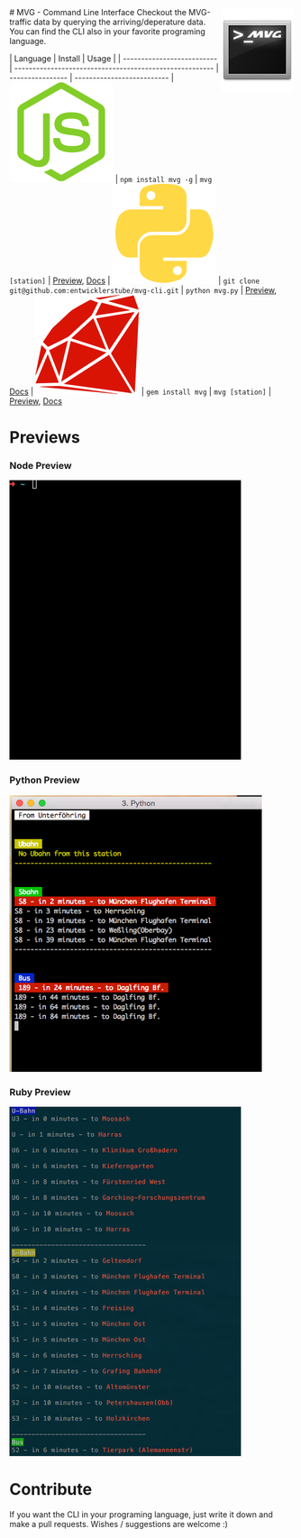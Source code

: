 <img src="resources/readme.logo.png" align="right" />
# MVG - Command Line Interface
Checkout the MVG-traffic data by querying the arriving/deperature data. You can find the CLI also in your favorite programing language.

| Language                   | Install                                                 | Usage            |
| -------------------------- | ------------------------------------------------------- | ---------------- | --------------------------
| ![](resources/node.svg)    | `npm install mvg -g`                                    | `mvg [station]`  | [Preview](#node-preview), [Docs](nodejs/README.md)
| ![](resources/python.svg)  | `git clone git@github.com:entwicklerstube/mvg-cli.git`  | `python mvg.py`  | [Preview](#python-preview), [Docs](python/README.md)
| ![](resources/ruby.svg)    | `gem install mvg`                                       | `mvg [station]`  | [Preview](#ruby-preview), [Docs](ruby/README.md)

# Previews
### Node Preview
![](resources/node-preview.gif)
### Python Preview
![](resources/mvpy.png)
### Ruby Preview
![](resources/mvprb.png)

# Contribute
If you want the CLI in your programing language, just write it down and make a pull requests.
Wishes / suggestions are welcome :)
